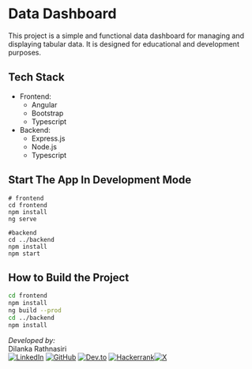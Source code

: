 # Data Dashboard

This project is a simple and functional data dashboard for managing and displaying tabular data. It is designed for
educational and development purposes.

## Tech Stack

- Frontend:
    - Angular
    - Bootstrap
    - Typescript
- Backend:
    - Express.js
    - Node.js
    - Typescript

## Start The App In Development Mode

```shell
# frontend
cd frontend
npm install
ng serve

#backend
cd ../backend
npm install
npm start
  ```

## How to Build the Project

```bash
cd frontend
npm install
ng build --prod
cd ../backend
npm install
```

_Developed by:_ </br>
Dilanka Rathnasiri </br>
[![LinkedIn](https://img.shields.io/badge/LinkedIn-%230077B5.svg?style=for-the-badge&logo=linkedin&logoColor=white)](https://www.linkedin.com/in/dilankarathnasiri) [![GitHub](https://img.shields.io/badge/GitHub-%23121011.svg?style=for-the-badge&logo=github&logoColor=white)](https://github.com/dilanka-rathnasiri) [![Dev.to](https://img.shields.io/badge/Dev.to-0A0A0A?style=for-the-badge&logo=dev.to&logoColor=white)](https://dev.to/dilanka-rathnasiri) [![Hackerrank](https://img.shields.io/badge/Hackerrank-2EC866?style=for-the-badge&logo=HackerRank&logoColor=white)](https://www.hackerrank.com/profile/dilankar17)[![X](https://img.shields.io/badge/X-%23000000.svg?style=for-the-badge&logo=X&logoColor=white)](https://twitter.com/dilankar17)
